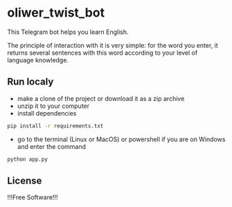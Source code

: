 # oliwer_twist_bot

This Telegram bot helps you learn English.

The principle of interaction with it is very simple: for the word you enter, it returns several sentences with this word according to your level of language knowledge.



## Run localy
- make a clone of the project or download it as a zip archive
- unzip it to your computer
- install dependencies 

```sh
pip install -r requirements.txt
```


- go to the terminal (Linux or MacOS) or powershell if you are on Windows and enter the command

```sh
python app.py
```

## License

!!!Free Software!!!
